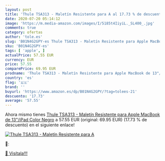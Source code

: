```yaml
---
layout: post
title: 'Thule TSA313 - Maletín Resistente para A al 17.73 % de descuento'
date: 2020-07-20 05:14:12
image: 'https://m.media-amazon.com/images/I/5185t4IiyiL._SL400_.jpg'
comments: true
category: ofertas
author: 'tole.es'
slug: 'B01N4G2GPY-es Thule TSA313 - Maletín Resistente para Apple MacBook de...'
sku: 'B01N4G2GPY-es'
tags: [ 'apple', ]
actualPrice: 57.55 EUR
currency: EUR
price: 57.55
comparePrice: 69.95 EUR
prodname: 'Thule TSA313 - Maletín Resistente para Apple MacBook de 13"/iPad  Color Negro'
country: 'es'
flag: '🇪🇸'
brand: ''
buyurl: 'https://www.amazon.es/dp/B01N4G2GPY/?tag=tolees-21'
descuento: '17.73'
average: '57.55'
---
```


Ahora mismo tienes [Thule TSA313 - Maletín Resistente para Apple MacBook de 13"/iPad  Color Negro](https://www.amazon.es/dp/B01N4G2GPY/?tag=tolees-21) a 57.55 EUR (original: 69.95 EUR) (17.73 %  de descuento) en el siguiente enlace!

[![Thule TSA313 - Maletín Resistente para A](https://m.media-amazon.com/images/I/5185t4IiyiL._SL400_.jpg)](https://www.amazon.es/dp/B01N4G2GPY/?tag=tolees-21)

🔎:


[🛒 Visítala!!!](https://www.amazon.es/dp/B01N4G2GPY/?tag=tolees-21)
